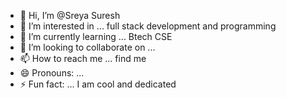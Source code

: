- 👋 Hi, I’m @Sreya Suresh
- 👀 I’m interested in ... full stack development and programming
- 🌱 I’m currently learning ... Btech CSE 
- 💞️ I’m looking to collaborate on ... 
- 📫 How to reach me ... find me
- 😄 Pronouns: ...
- ⚡ Fun fact: ... I am cool and dedicated

<!---
AshaSreya/AshaSreya is a ✨ special ✨ repository because its `README.md` (this file) appears on your GitHub profile.
You can click the Preview link to take a look at your changes.
--->
